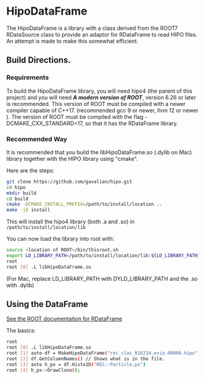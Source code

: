 # HipoDataFrame

The HipoDataFrame is a library with a class derived from the ROOT7 
RDataSource class to provide an adaptor for RDataFrame to read HIPO 
files. An attempt is made to make this somewhat efficient.

## Build Directions.

### Requirements
To build the HipoDataFrame library, you will need hipo4 (the parent of
this project) and you will need ***A modern version of ROOT***, 
version 6.26 or later is recommended. This version of ROOT must be
compiled with a newer compiler capable of C++17. (recommended gcc 9 or newer, 
llvm 12 or newer ). The version of ROOT must be compiled with the
flag -DCMAKE_CXX_STANDARD=17, so that it has the RDataFrame library.

### Recommended Way
It is recommended that you build the libHipoDataFrame.so 
(.dylib on Mac) library together with the HIPO library using "cmake".

Here are the steps:
```bash
git clone https://github.com/gavalian/hipo.git
cd hipo
mkdir build
cd build
cmake -DCMAKE_INSTALL_PREFIX=/path/to/install/location ..
make -j8 install
```

This will install the hipo4 library (both .a and .so) in 
`/path/to/install/location/lib`

You can now load the library into root with:

```bash
source <location of ROOT>/bin/thisroot.sh
export LD_LIBRARY_PATH=/path/to/install/location/lib:${LD_LIBRARY_PATH}
root 
root [0] .L libHipoDataFrame.so
```
(For Mac, replace LD_LIBRARY_PATH with DYLD_LIBRARY_PATH
and the .so with .dylib)

## Using the DataFrame

[See the ROOT documentation for RDataFrame](https://root.cern/doc/master/classROOT_1_1RDataFrame.html)

The basics:

```bash
root 
root [0] .L libHipoDataFrame.so
root [1] auto df = MakeHipoDataFrame("rec_clas_016214.evio.00000.hipo")
root [2] df.GetColumnNames() // Shows what is in the file.
root [3] auto h_px = df.Histo1D("REC::Particle.px")
root [4] h_px->DrawClone();
```
